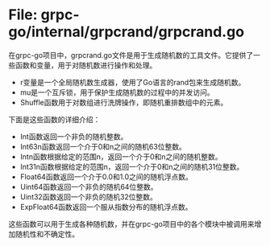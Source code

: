 # File: grpc-go/internal/grpcrand/grpcrand.go

在grpc-go项目中，grpcrand.go文件是用于生成随机数的工具文件。它提供了一些函数和变量，用于对随机数进行操作和处理。

- r变量是一个全局随机数生成器，使用了Go语言的rand包来生成随机数。
- mu是一个互斥锁，用于保护生成随机数的过程中的并发访问。
- Shuffle函数用于对数组进行洗牌操作，即随机重排数组中的元素。

下面是这些函数的详细介绍：

- Int函数返回一个非负的随机整数。
- Int63n函数返回一个介于0和n之间的随机63位整数。
- Intn函数根据给定的范围n，返回一个介于0和n之间的随机整数。
- Int31n函数根据给定的范围n，返回一个介于0和n之间的随机31位整数。
- Float64函数返回一个介于0.0和1.0之间的随机浮点数。
- Uint64函数返回一个非负的随机64位整数。
- Uint32函数返回一个非负的随机32位整数。
- ExpFloat64函数返回一个服从指数分布的随机浮点数。

这些函数可以用于生成各种随机数，并在grpc-go项目中的各个模块中被调用来增加随机性和不确定性。

